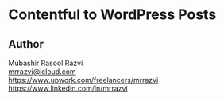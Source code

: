 # Contentful to WordPress Posts

## Author
Mubashir Rasool Razvi  
mrrazvi@icloud.com  
https://www.upwork.com/freelancers/mrrazvi  
https://www.linkedin.com/in/mrrazvi  